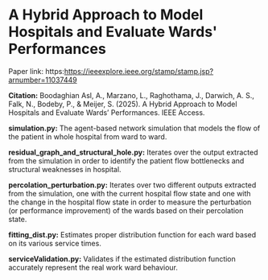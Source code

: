 # A Hybrid Approach to Model Hospitals and Evaluate Wards' Performances
Paper link: https:https://ieeexplore.ieee.org/stamp/stamp.jsp?arnumber=11037449

**Citation:** Boodaghian Asl, A., Marzano, L., Raghothama, J., Darwich, A. S., Falk, N., Bodeby, P., & Meijer, S. (2025). A Hybrid Approach to Model Hospitals and Evaluate Wards’ Performances. IEEE Access.

**simulation.py:** The agent-based network simulation that models the flow of the patient in whole hospital from ward to ward.

**residual_graph_and_structural_hole.py:** Iterates over the output extracted from the simulation in order to identify the patient flow bottlenecks and structural weaknesses in hospital.

**percolation_perturbation.py:** Iterates over two different outputs extracted from the simulation, one with the current hospital flow state and one with the change in the hospital flow state in order to measure the perturbation (or performance improvement) of the wards based on their percolation state.

**fitting_dist.py:** Estimates proper distribution function for each ward based on its various service times.

**serviceValidation.py:** Validates if the estimated distribution function accurately represent the real work ward behaviour.  

